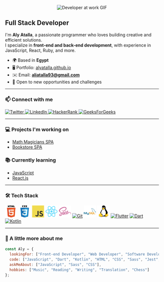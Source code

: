 <p align="center">
  <img src="https://media.giphy.com/media/qgQUggAC3Pfv687qPC/giphy.gif" alt="Developer at work GIF" height="200" />
</p>



## Full Stack Developer

I'm **Aly Atalla**, a passionate programmer who loves building creative and efficient solutions.  
I specialize in **front-end and back-end development**, with experience in JavaScript, React, Ruby, and more.

- 🌍  Based in **Egypt**
- 🖥️  Portfolio: [alyatalla.github.io](https://alyatalla.github.io)
- ✉️  Email: **aliatalla93@gmail.com**
- 🤝  Open to new opportunities and challenges

---

### 📫 Connect with me

<a href="https://twitter.com/alyatalla" target="_blank">
  <img src="https://raw.githubusercontent.com/rahuldkjain/github-profile-readme-generator/master/src/images/icons/Social/twitter.svg" height="30" width="40" alt="Twitter"/>
</a>
<a href="https://www.linkedin.com/in/aly-atalla-8b83a0231/" target="_blank">
  <img src="https://raw.githubusercontent.com/rahuldkjain/github-profile-readme-generator/master/src/images/icons/Social/linked-in-alt.svg" height="30" width="40" alt="LinkedIn"/>
</a>
<a href="https://www.hackerrank.com/alyatalla" target="_blank">
  <img src="https://raw.githubusercontent.com/rahuldkjain/github-profile-readme-generator/master/src/images/icons/Social/hackerrank.svg" height="30" width="40" alt="HackerRank"/>
</a>
<a href="https://auth.geeksforgeeks.org/user/alyatalla" target="_blank">
  <img src="https://raw.githubusercontent.com/rahuldkjain/github-profile-readme-generator/master/src/images/icons/Social/geeks-for-geeks.svg" height="30" width="40" alt="GeeksForGeeks"/>
</a>

---

### 💻 Projects I'm working on
- [Math Magicians SPA](https://github.com/alyatalla/math-magician)  
- [Bookstore SPA](https://github.com/Alyatalla/oop-library)

### 📚 Currently learning
- [JavaScript](https://developer.mozilla.org/en-US/docs/Web/JavaScript)  
- [React.js](https://react.dev)

---

### 🛠 Tech Stack

<p align="left">
  <a href="https://developer.mozilla.org/en-US/docs/Web/HTML" target="_blank"><img src="https://raw.githubusercontent.com/devicons/devicon/master/icons/html5/html5-original-wordmark.svg" width="40" height="40" alt="HTML5"/></a>
  <a href="https://developer.mozilla.org/en-US/docs/Web/CSS" target="_blank"><img src="https://raw.githubusercontent.com/devicons/devicon/master/icons/css3/css3-original-wordmark.svg" width="40" height="40" alt="CSS3"/></a>
  <a href="https://developer.mozilla.org/en-US/docs/Web/JavaScript" target="_blank"><img src="https://raw.githubusercontent.com/devicons/devicon/master/icons/javascript/javascript-original.svg" width="40" height="40" alt="JavaScript"/></a>
  <a href="https://react.dev" target="_blank"><img src="https://raw.githubusercontent.com/devicons/devicon/master/icons/react/react-original.svg" width="40" height="40" alt="React"/></a>
  <a href="https://sass-lang.com" target="_blank"><img src="https://raw.githubusercontent.com/devicons/devicon/master/icons/sass/sass-original.svg" width="40" height="40" alt="Sass"/></a>
  <a href="https://git-scm.com/" target="_blank"><img src="https://www.vectorlogo.zone/logos/git-scm/git-scm-icon.svg" width="40" height="40" alt="Git"/></a>
  <a href="https://www.mysql.com/" target="_blank"><img src="https://raw.githubusercontent.com/devicons/devicon/master/icons/mysql/mysql-original-wordmark.svg" width="40" height="40" alt="MySQL"/></a>
  <a href="https://www.linux.org/" target="_blank"><img src="https://raw.githubusercontent.com/devicons/devicon/master/icons/linux/linux-original.svg" width="40" height="40" alt="Linux"/></a>
  <a href="https://flutter.dev" target="_blank"><img src="https://www.vectorlogo.zone/logos/flutterio/flutterio-icon.svg" width="40" height="40" alt="Flutter"/></a>
  <a href="https://dart.dev" target="_blank"><img src="https://www.vectorlogo.zone/logos/dartlang/dartlang-icon.svg" width="40" height="40" alt="Dart"/></a>
  <a href="https://kotlinlang.org" target="_blank"><img src="https://www.vectorlogo.zone/logos/kotlinlang/kotlinlang-icon.svg" width="40" height="40" alt="Kotlin"/></a>
</p>

---

### 🚀 A little more about me

```javascript
const Aly = {
  lookingFor: ["Front-end Developer", "Web Developer", "Software Developer"],
  code: ["JavaScript", "Dart", "Kotlin", "HTML", "CSS", "Sass", "Jest", "Webpack"],
  askMeAbout: ["JavaScript", "Sass", "CSS"],
  hobbies: ["Music", "Reading", "Writing", "Translation", "Chess"]
};
